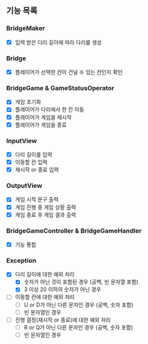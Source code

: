 ## 기능 목록

### BridgeMaker
- [x] 입력 받은 다리 길이에 따라 다리를 생성

### Bridge
- [x] 플레이어가 선택한 칸이 건널 수 있는 칸인지 확인

### BridgeGame & GameStatusOperator
- [x] 게임 초기화
- [x] 플레이어가 다리에서 한 칸 이동
- [x] 플레이어가 게임을 재시작
- [x] 플레이어가 게임을 종료

### InputView
- [x] 다리 길이를 입력
- [x] 이동할 칸 입력
- [x] 재시작 or 종료 입력

### OutputView
- [x] 게임 시작 문구 출력
- [x] 게임 진행 중 게임 상황 출력
- [x] 게임 종료 후 게임 결과 출력

### BridgeGameController & BridgeGameHandler 
- [x] 기능 통합

### Exception
- [x] 다리 길이에 대한 예외 처리
  - [x] 숫자가 아닌 것이 포함된 경우 (공백, 빈 문자열 포함)
  - [x] 3 이상 20 이하의 숫자가 아닌 경우
- [ ] 이동할 칸에 대한 예외 처리
  - [ ] U or D가 아닌 다른 문자인 경우 (공백, 숫자 포함)
  - [ ] 빈 문자열인 경우
- [ ] 진행 결정(재시작 or 종료)에 대한 예외 처리
  - [ ] R or Q가 아닌 다른 문자인 경우 (공백, 숫자 포함)
  - [ ] 빈 문자열인 경우